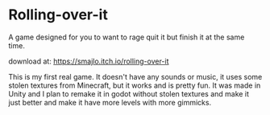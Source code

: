 # Rolling-over-it
A game designed for you to want to rage quit it but finish it at the same time.

download at: https://smajlo.itch.io/rolling-over-it

This is my first real game. It doesn't have any sounds or music, it uses some stolen textures from Minecraft, but it works and is pretty fun. It was made in Unity and I plan to remake it in godot without stolen textures and make it just better and make it have more levels with more gimmicks.
